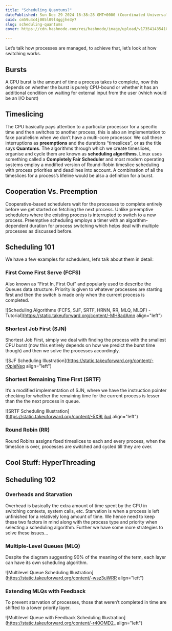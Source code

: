 ```yaml
---
title: "Scheduling Quantums?"
datePublished: Sun Dec 29 2024 16:38:28 GMT+0000 (Coordinated Universal Time)
cuid: cm59u4c4j005l09l4ggjhe3y7
slug: scheduling-quantums
cover: https://cdn.hashnode.com/res/hashnode/image/upload/v1735414354108/76b00fe0-2c3f-4b49-82c2-4f04d2050fbe.png

---
```


Let’s talk how processes are managed, to achieve that, let’s look at how switching works.

## Bursts

A CPU burst is the amount of time a process takes to complete, now this depends on whether the burst is purely CPU-bound or whether it has an additional condition on waiting for external input from the user (which would be an I/O burst)

## Timeslicing

The CPU basically pays attention to a particular processor for a specific time and then switches to another process, this is also an implementation to fake parallelism when we don’t have a multi-core processor. We call these interruptions as **preemptions** and the durations “timeslices”, or as the title says **Quantums**. The algorithms through which we create timeslices, organise and cycle them are known as **scheduling algorithms**. Linux uses something called a **Completely Fair Scheduler** and most modern operating systems employ a modified version of Round-Robin timeslice scheduling with process priorities and deadlines into account. A combination of all the timeslices for a process’s lifeline would be also a definition for a burst.

## Cooperation Vs. Preemption

Cooperative-based schedulers wait for the processes to complete entirely before we get started on fetching the next process. Unlike preemptive schedulers where the existing process is interrupted to switch to a new process. Preemptive scheduling employs a timer with an algorithm-dependent duration for process switching which helps deal with multiple processes as discussed before.

## Scheduling 101

We have a few examples for schedulers, let’s talk about them in detail:

### First Come First Serve (FCFS)

Also known as “First In, First Out” and popularly used to describe the Queues data structure. Priority is given to whatever processes are starting first and then the switch is made only when the current process is completed.

![Scheduling Algorithms (FCFS, SJF, SRTF, HRNN, RR, MLQ, MLQF) - Tutorial](https://static.takeuforward.org/content/-MH8adAmn align="left")

### Shortest Job First (SJN)

Shortest Job First, simply we deal with finding the process with the smallest CPU burst (now this entirely depends on how we predict the burst time though) and then we solve the processes accordingly.

![SJF Scheduling Illustration](https://static.takeuforward.org/content/-r0pleNsq align="left")

### Shortest Remaining Time First (SRTF)

It’s a modified implementation of SJN, where we have the instruction pointer checking for whether the remaining time for the current process is lesser than the the next process in queue.

![SRTF Scheduling Illustration](https://static.takeuforward.org/content/-5X9Ljlud align="left")

### Round Robin (RR)

Round Robins assigns fixed timeslices to each and every process, when the timeslice is over, processes are switched and cycled till they are over.

## Cool Stuff: HyperThreading

## Scheduling 102

### Overheads and Starvation

Overhead is basically the extra amount of time spent by the CPU in switching contexts, system calls, etc. Starvation is when a process is left unfinished for a relatively long amount of time. We hence need to keep these two factors in mind along with the process type and priority when selecting a scheduling algorithm. Further we have some more strategies to solve these issues…

### Multiple-Level Queues (MLQ)

Despite the diagram suggesting 90% of the meaning of the term, each layer can have its own scheduling algorithm.

![Multilevel Queue Scheduling Illustration](https://static.takeuforward.org/content/-wsz3uWRR align="left")

### Extending MLQs with Feedback

To prevent starvation of processes, those that weren’t completed in time are shifted to a lower priority layer.

![Multilevel Queue with Feedback Scheduling Illustration](https://static.takeuforward.org/content/-r40OMD2_ align="left")